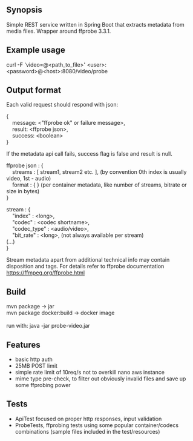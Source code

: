 ## Synopsis

Simple REST service written in Spring Boot that extracts metadata from media files. Wrapper around ffprobe 3.3.1.

## Example usage

curl -F 'video=@<path_to_file>' \<user>:\<password>@\<host>:8080/video/probe

## Output format

Each valid request should respond with json:

{ <br /> 
&nbsp;&nbsp;&nbsp;	message: \<"ffprobe ok" or failure message>, <br />
&nbsp;&nbsp;&nbsp;	result: \<ffprobe json>, <br />
&nbsp;&nbsp;&nbsp;	success: \<boolean> <br /> 
}

If the metadata api call fails, success flag is false and result is null.

ffprobe json : { <br /> 
&nbsp;&nbsp;&nbsp; streams : [ stream1, stream2 etc. ], (by convention 0th index is usually video, 1st - audio) <br />
&nbsp;&nbsp;&nbsp; format : { } (per container metadata, like number of streams, bitrate or size in bytes) <br />
}

stream : { <br />
&nbsp;&nbsp;&nbsp; "index" : \<long>, <br />
&nbsp;&nbsp;&nbsp; "codec" : \<codec shortname>, <br />
&nbsp;&nbsp;&nbsp; "codec_type" : \<audio/video>, <br />
&nbsp;&nbsp;&nbsp; "bit_rate" : \<long>, (not always available per stream) <br />
	(...) <br /> 
}
	
Stream metadata apart from additional technical info may contain disposition and tags. For details refer to ffprobe documentation https://ffmpeg.org/ffprobe.html


## Build

mvn package -> jar <br />
mvn package docker:build -> docker image <br />
<br />
run with: java -jar probe-video.jar <br />

## Features

- basic http auth
- 25MB POST limit
- simple rate limit of 10req/s not to overkill nano aws instance
- mime type pre-check, to filter out obviously invalid files and save up some ffprobing power


## Tests

- ApiTest focused on proper http responses, input validation
- ProbeTests, ffprobing tests using some popular container/codecs combinations (sample files included in the test/resources)

